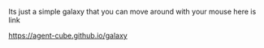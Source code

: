 Its just a simple galaxy that you can move around with your mouse here is link

https://agent-cube.github.io/galaxy
